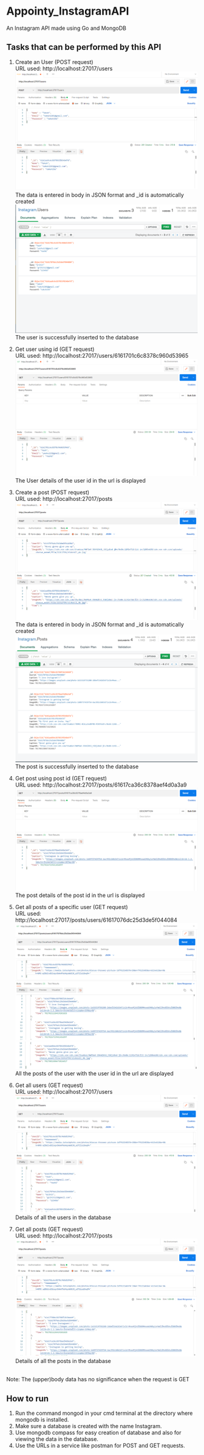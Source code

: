# Appointy_InstagramAPI
An Instagram API made using Go and MongoDB

## Tasks that can be performed by this API
1. Create an User (POST request) <br />
URL used: http://localhost:27017/users <br />
![Create A User 1](https://github.com/Grihit/Appointy_InstagramAPI/blob/master/Images/Create%20User%201.PNG) 
The data is entered in body in JSON format and _id is automatically created <br />
![Create A User 2](https://github.com/Grihit/Appointy_InstagramAPI/blob/master/Images/Create%20User%202.PNG)
The user is successfully inserted to the database <br />

2. Get user using id (GET request) <br />
URL used: http://localhost:27017/users/6161701c6c8378c960d53965 <br />
![Get User using id](https://github.com/Grihit/Appointy_InstagramAPI/blob/master/Images/Get%20User%20using%20id.PNG)
The User details of the user id in the url is displayed <br />

3. Create a post (POST request) <br />
URL used: http://localhost:27017/posts <br />
![Create a post 1](https://github.com/Grihit/Appointy_InstagramAPI/blob/master/Images/Create%20a%20post%201.PNG)
The data is entered in body in JSON format and _id is automatically created  <br />
![Create a post 2](https://github.com/Grihit/Appointy_InstagramAPI/blob/master/Images/Create%20a%20post%202.PNG)
The post is successfully inserted to the database <br />

4. Get post using post id (GET request) <br />
URL used: http://localhost:27017/posts/61617ca36c8378aef4d0a3a9 <br />
![Get post using post id](https://github.com/Grihit/Appointy_InstagramAPI/blob/master/Images/Get%20post%20using%20post%20id.PNG)
The post details of the post id in the url is displayed <br />

5. Get all posts of a specific user (GET request) <br />
URL used: http://localhost:27017/posts/users/61617076dc25d3de5f044084 <br />
![Get all posts of a specific user](https://github.com/Grihit/Appointy_InstagramAPI/blob/master/Images/Get%20posts%20of%20a%20specific%20user%201.PNG)
![Get all posts of a specific user 2](https://github.com/Grihit/Appointy_InstagramAPI/blob/master/Images/Get%20posts%20of%20a%20specific%20user%202.PNG)
All the posts of the user with the user id in the url are displayed <br />

6. Get all users (GET request) <br />
URL used: http://localhost:27017/users <br />
![Get all users](https://github.com/Grihit/Appointy_InstagramAPI/blob/master/Images/Get%20all%20users.PNG)
Details of all the users in the database <br />

7. Get all posts (GET request) <br />
URL used: http://localhost:27017/posts <br />
![Get all posts](https://github.com/Grihit/Appointy_InstagramAPI/blob/master/Images/Get%20all%20posts.PNG)
Details of all the posts in the database <br />
<br />
Note: The (upper)body data has no significance when the request is GET

## How to run
1. Run the command mongod in your cmd terminal at the directory where mongodb is installed.
2. Make sure a database is created with the name Instagram.
3. Use mongodb compass for easy creation of database and also for viewing the data in the database.
4. Use the URLs in a service like postman for POST and GET requests.
